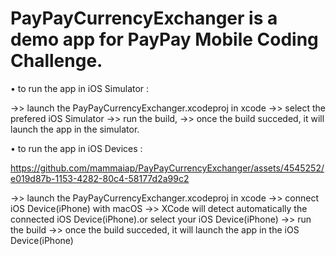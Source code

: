 # PayPayCurrencyExchanger is a demo app for PayPay Mobile Coding Challenge.

• to run the app in iOS Simulator :

->> launch the PayPayCurrencyExchanger.xcodeproj in xcode
->> select the prefered iOS Simulator 
->> run the build,
->> once the build succeded, it will launch the app in the simulator.

• to run the app in iOS Devices :

https://github.com/mammaiap/PayPayCurrencyExchanger/assets/4545252/e019d87b-1153-4282-80c4-58177d2a99c2



->> launch the PayPayCurrencyExchanger.xcodeproj in xcode
->> connect iOS Device(iPhone) with macOS 
->> XCode will detect automatically the connected iOS Device(iPhone).or select your iOS Device(iPhone)
->> run the build
->> once the build succeded, it will launch the app in the iOS Device(iPhone)


